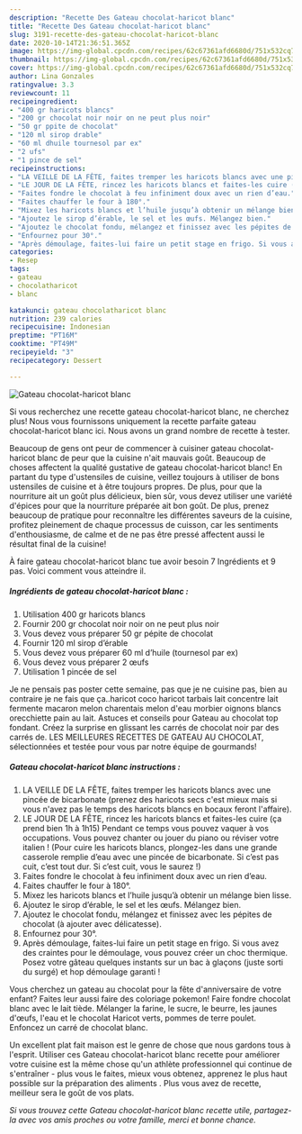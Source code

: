 ```yaml
---
description: "Recette Des Gateau chocolat-haricot blanc"
title: "Recette Des Gateau chocolat-haricot blanc"
slug: 3191-recette-des-gateau-chocolat-haricot-blanc
date: 2020-10-14T21:36:51.365Z
image: https://img-global.cpcdn.com/recipes/62c67361afd6680d/751x532cq70/gateau-chocolat-haricot-blanc-photo-principale-de-la-recette.jpg
thumbnail: https://img-global.cpcdn.com/recipes/62c67361afd6680d/751x532cq70/gateau-chocolat-haricot-blanc-photo-principale-de-la-recette.jpg
cover: https://img-global.cpcdn.com/recipes/62c67361afd6680d/751x532cq70/gateau-chocolat-haricot-blanc-photo-principale-de-la-recette.jpg
author: Lina Gonzales
ratingvalue: 3.3
reviewcount: 11
recipeingredient:
- "400 gr haricots blancs"
- "200 gr chocolat noir noir on ne peut plus noir"
- "50 gr ppite de chocolat"
- "120 ml sirop drable"
- "60 ml dhuile tournesol par ex"
- "2 ufs"
- "1 pince de sel"
recipeinstructions:
- "LA VEILLE DE LA FÊTE, faites tremper les haricots blancs avec une pincée de bicarbonate (prenez des haricots secs c&#39;est mieux mais si vous n&#39;avez pas le temps des haricots blancs en bocaux feront l&#39;affaire)."
- "LE JOUR DE LA FÊTE, rincez les haricots blancs et faites-les cuire (ça prend bien 1h à 1h15) Pendant ce temps vous pouvez vaquer à vos occupations. Vous pouvez chanter ou jouer du piano ou réviser votre italien ! (Pour cuire les haricots blancs, plongez-les dans une grande casserole remplie d’eau avec une pincée de bicarbonate. Si c’est pas cuit, c’est tout dur. Si c’est cuit, vous le saurez !)"
- "Faites fondre le chocolat à feu infiniment doux avec un rien d’eau."
- "Faites chauffer le four à 180°."
- "Mixez les haricots blancs et l’huile jusqu’à obtenir un mélange bien lisse."
- "Ajoutez le sirop d’érable, le sel et les œufs. Mélangez bien."
- "Ajoutez le chocolat fondu, mélangez et finissez avec les pépites de chocolat (à ajouter avec délicatesse)."
- "Enfournez pour 30°."
- "Après démoulage, faites-lui faire un petit stage en frigo. Si vous avez des craintes pour le démoulage, vous pouvez créer un choc thermique. Posez votre gâteau quelques instants sur un bac à glaçons (juste sorti du surgé) et hop démoulage garanti !"
categories:
- Resep
tags:
- gateau
- chocolatharicot
- blanc

katakunci: gateau chocolatharicot blanc 
nutrition: 239 calories
recipecuisine: Indonesian
preptime: "PT16M"
cooktime: "PT49M"
recipeyield: "3"
recipecategory: Dessert

---
```



![Gateau chocolat-haricot blanc](https://img-global.cpcdn.com/recipes/62c67361afd6680d/751x532cq70/gateau-chocolat-haricot-blanc-photo-principale-de-la-recette.jpg)

Si vous recherchez une recette gateau chocolat-haricot blanc, ne cherchez plus! Nous vous fournissons uniquement la recette parfaite gateau chocolat-haricot blanc ici. Nous avons un grand nombre de recette à tester.

Beaucoup de gens ont peur de commencer à cuisiner gateau chocolat-haricot blanc de peur que la cuisine n'ait mauvais goût. Beaucoup de choses affectent la qualité gustative de gateau chocolat-haricot blanc! En partant du type d'ustensiles de cuisine, veillez toujours à utiliser de bons ustensiles de cuisine et à être toujours propres. De plus, pour que la nourriture ait un goût plus délicieux, bien sûr, vous devez utiliser une variété d'épices pour que la nourriture préparée ait bon goût. De plus, prenez beaucoup de pratique pour reconnaître les différentes saveurs de la cuisine, profitez pleinement de chaque processus de cuisson, car les sentiments d'enthousiasme, de calme et de ne pas être pressé affectent aussi le résultat final de la cuisine!

<!--inarticleads1-->

À faire gateau chocolat-haricot blanc tue avoir besoin 7 Ingrédients et 9 pas. Voici comment vous atteindre il.

##### Ingrédients de gateau chocolat-haricot blanc :

1. Utilisation 400 gr haricots blancs
1. Fournir 200 gr chocolat noir noir on ne peut plus noir
1. Vous devez vous préparer 50 gr pépite de chocolat
1. Fournir 120 ml sirop d’érable
1. Vous devez vous préparer 60 ml d’huile (tournesol par ex)
1. Vous devez vous préparer 2 œufs
1. Utilisation 1 pincée de sel


Je ne pensais pas poster cette semaine, pas que je ne cuisine pas, bien au contraire je ne fais que ça..haricot coco haricot tarbais lait concentre lait fermente macaron melon charentais melon d&#39;eau morbier oignons blancs orecchiette pain au lait. Astuces et conseils pour Gateau au chocolat top fondant. Créez la surprise en glissant les carrés de chocolat noir par des carrés de. LES MEILLEURES RECETTES DE GATEAU AU CHOCOLAT, sélectionnées et testée pour vous par notre équipe de gourmands! 

<!--inarticleads2-->

##### Gateau chocolat-haricot blanc instructions :

1. LA VEILLE DE LA FÊTE, faites tremper les haricots blancs avec une pincée de bicarbonate (prenez des haricots secs c&#39;est mieux mais si vous n&#39;avez pas le temps des haricots blancs en bocaux feront l&#39;affaire).
1. LE JOUR DE LA FÊTE, rincez les haricots blancs et faites-les cuire (ça prend bien 1h à 1h15) Pendant ce temps vous pouvez vaquer à vos occupations. Vous pouvez chanter ou jouer du piano ou réviser votre italien ! (Pour cuire les haricots blancs, plongez-les dans une grande casserole remplie d’eau avec une pincée de bicarbonate. Si c’est pas cuit, c’est tout dur. Si c’est cuit, vous le saurez !)
1. Faites fondre le chocolat à feu infiniment doux avec un rien d’eau.
1. Faites chauffer le four à 180°.
1. Mixez les haricots blancs et l’huile jusqu’à obtenir un mélange bien lisse.
1. Ajoutez le sirop d’érable, le sel et les œufs. Mélangez bien.
1. Ajoutez le chocolat fondu, mélangez et finissez avec les pépites de chocolat (à ajouter avec délicatesse).
1. Enfournez pour 30°.
1. Après démoulage, faites-lui faire un petit stage en frigo. Si vous avez des craintes pour le démoulage, vous pouvez créer un choc thermique. Posez votre gâteau quelques instants sur un bac à glaçons (juste sorti du surgé) et hop démoulage garanti !


Vous cherchez un gateau au chocolat pour la fête d&#39;anniversaire de votre enfant? Faites leur aussi faire des coloriage pokemon! Faire fondre chocolat blanc avec le lait tiède. Mélanger la farine, le sucre, le beurre, les jaunes d&#39;œufs, l&#39;eau et le chocolat Haricot verts, pommes de terre poulet. Enfoncez un carré de chocolat blanc. 

<!--inarticleads1-->

<p>
Un excellent plat fait maison est le genre de chose que nous gardons tous à l'esprit. Utiliser ces Gateau chocolat-haricot blanc recette pour améliorer votre cuisine est la même chose qu'un athlète professionnel qui continue de s'entraîner - plus vous le faites, mieux vous obtenez, apprenez le plus haut possible sur la préparation des aliments . Plus vous avez de recette, meilleur sera le goût de vos plats.
</p>

<p>
<i>Si vous trouvez cette Gateau chocolat-haricot blanc recette utile, partagez-la avec vos amis proches ou votre famille, merci et bonne chance.</i>
</p>

